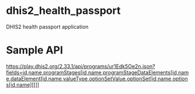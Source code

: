# dhis2_health_passport
DHIS2 health passport application

# Sample API
https://play.dhis2.org/2.33.1/api/programs/ur1Edk5Oe2n.json?fields=id,name,programStages[id,name,programStageDataElements[id,name,dataElement[id,name,valueType,optionSetValue,optionSet[id,name,options[id,name]]]]]
